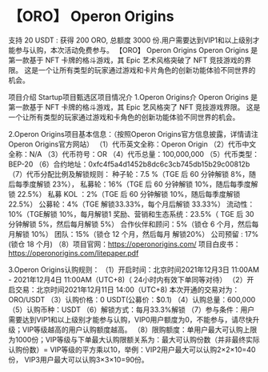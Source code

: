 # 【ORO】 Operon Origins 

支持 20 USDT : 获得 200 ORO, 总额度 3000 份.用户需要达到VIP1和以上级别才能参与认购，本次活动免费参与。
【ORO】 Operon Origins
Operon Origins 是第一款基于 NFT 卡牌的格斗游戏，其 Epic 艺术风格突破了 NFT 竞技游戏的界限。 这是一个让所有类型的玩家通过游戏和卡片角色的创新功能体验不同世界的机会。

项目介绍
Startup项目甄选区项目情况介
1.Operon Origins介
Operon Origins 是第一款基于 NFT 卡牌的格斗游戏，其 Epic 艺风格突了 NFT 竞技游戏界限。 这是一个让所有类型的玩家通过游戏和卡角色的创新功能体验不同世界的机会。

2.Operon Origins项目基本信息：（按照Operon Origins官方信息披露，详情请注Operon Origins官方网站）
（1）代币英文全称：Operon Origin
（2）代币中文全称：N/A
（3）代币符号：OR
（4）代币总量：100,000,000
（5）代币类型：BEP-20
（6）合约地址：0xfc4f5a4d1452b8dc6c3cb745db15b29c00812b
（7）代币分配比例及解锁规则：
种子轮：7.5 %（TGE 后 60 分钟解锁 8%，随后每季度解锁 23%），
私募轮：16%（TGE 后 60 分钟解锁 10%，随后每季度解锁 22.5%）
私募 KOL ：2%（TGE 后 60 分钟解锁 10%，随后每季度解锁 22.5%）
公募轮：4%（TGE 解锁33.33%，每个月后解锁 33.33%）
流动性：10%（TGE解锁 10%，每月解锁1
奖励、营销和生态系统：23.5%（ TGE 后 30 分钟解锁 5%，然后每月解锁 5%）
合作伙伴和顾问：5%（锁仓 6 个月，然后每月解锁 10%）
团队：15%（锁仓 12 个月，然后每月 解锁20%）
公司预留 : 17% (锁仓 18 个月)
（8）项目官网：https://operonorigins.com/
项目白皮书： https://operonorigins.com/litepaper.pdf

3.Operon Origins认购规则：
（1）开启时间：北京时间2021年12月3日 11:00AM - 2021年12月4日 11:00AM（UTC+8)（ 24小时内有效下单同等对待）
（2）开启交易：北京时间2021年12月11日 14:00（UTC+8)
本次开通的交易对为： ORO/USDT
（3）认购价格：0 USDT(公募价：$0.1)
（4）认购总量：600,000
（5）认购币种：USDT
（6）解锁方式：每月33.3%解锁
（7）参与条件：用户需要达到VIP1和以上级别才能参与认购，VIP0用户额度为0，不能参与，请尽快升级；VIP等级越高的用户认购额度越高。
（8）限购额度：单用户最大可认购上限为1000份；VIP等级与下单最大认购限额关系为：最大可认购份数（并非最终实际认购份数）= VIP等级的平方乘以10，举例：VIP2用户最大可以认购2×2×10=40份， VIP3用户最大可以认购3×3×10=90份。
